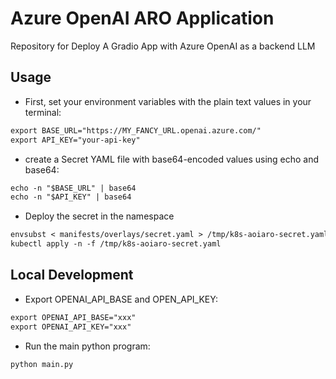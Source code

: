 # Azure OpenAI ARO Application

Repository for Deploy A Gradio App with Azure OpenAI as a backend LLM

## Usage

* First, set your environment variables with the plain text values in your terminal:

```md
export BASE_URL="https://MY_FANCY_URL.openai.azure.com/"
export API_KEY="your-api-key"
```

* create a Secret YAML file with base64-encoded values using echo and base64:

```md
echo -n "$BASE_URL" | base64
echo -n "$API_KEY" | base64
```

* Deploy the secret in the namespace

```md
envsubst < manifests/overlays/secret.yaml > /tmp/k8s-aoiaro-secret.yaml
kubectl apply -n -f /tmp/k8s-aoiaro-secret.yaml
```

## Local Development

* Export OPENAI_API_BASE and OPEN_API_KEY:

```md
export OPENAI_API_BASE="xxx"
export OPENAI_API_KEY="xxx"
```

* Run the main python program:

```md
python main.py
```